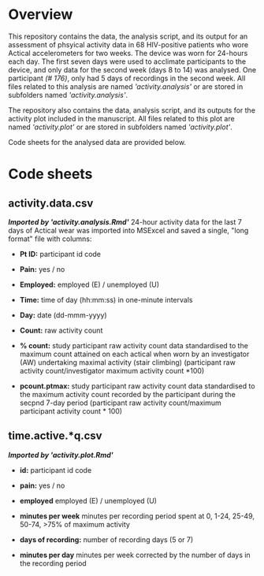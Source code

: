 # Overview
This repository contains the data, the analysis script, and its output for an assessment of phsyical activity data in 68 HIV-positive patients who wore Actical accelerometers for two weeks. The device was worn for 24-hours each day. The first seven days were used to acclimate participants to the device, and only data for the second week (days 8 to 14) was analysed. One participant *(# 176)*, only had 5 days of recordings in the second week. All files related to this analysis are named _'activity.analysis'_ or are stored in subfolders named _'activity.analysis'_. 

The repository also contains the data, analysis script, and its outputs for the activity plot included in the manuscript. All files related to this plot are named _'activity.plot'_ or are stored in subfolders named _'activity.plot'_. 

Code sheets for the analysed data are provided below.

# Code sheets
## activity.data.csv
_**Imported by 'activity.analysis.Rmd'**_
24-hour activity data for the last 7 days of Actical wear was imported into MSExcel and saved a single, "long format" file with columns:

- **Pt ID:** participant id code

- **Pain:** yes / no

- **Employed:** employed (E) / unemployed (U)

- **Time:** time of day (hh:mm:ss) in one-minute intervals	

- **Day:** date (dd-mmm-yyyy)	

- **Count:** raw activity count

- **% count:** study participant raw activity count data standardised to the maximum count attained on each actical when worn by an investigator (AW) undertaking maximal activity (stair climbing) (participant raw activity count/investigator maximum activity count *100)

- **pcount.ptmax:** study participant raw activity count data standardised to the maximum activity count recorded by the participant during the secpnd 7-day period (participant raw activity count/maximum participant activity count * 100) 

## time.active.*q.csv
_**Imported by 'activity.plot.Rmd'**_  

- **id:** participant id code

- **pain:** yes / no

- **employed** employed (E) / unemployed (U)

- **minutes per week** minutes per recording period spent at 0, 1-24, 25-49, 50-74, >75% of maximum activity

- **days of recording:** number of recording days (5 or 7)

- **minutes per day** minutes per week corrected by the number of days in the recording period